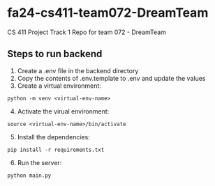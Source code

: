 # fa24-cs411-team072-DreamTeam

CS 411 Project Track 1 Repo for team 072 - DreamTeam

## Steps to run backend

1. Create a .env file in the backend directory
2. Copy the contents of .env.template to .env and update the values
3. Create a virtual environment:

```
python -m venv <virtual-env-name>
```

4. Activate the virual environment:

```
source <virtual-env-name>/bin/activate
```

5. Install the dependencies:

```
pip install -r requirements.txt
```

6. Run the server:

```
python main.py
```
